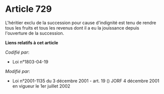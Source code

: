 # Article 729

L'héritier exclu de la succession pour cause d'indignité est tenu de rendre tous les fruits et tous les revenus dont il a eu
la jouissance depuis l'ouverture de la succession.

**Liens relatifs à cet article**

_Codifié par_:

  - Loi n°1803-04-19

_Modifié par_:

  - Loi n°2001-1135 du 3 décembre 2001 - art. 19 () JORF 4 décembre 2001 en vigueur le 1er juillet 2002

